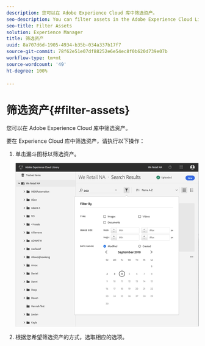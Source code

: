 ```yaml
---
description: 您可以在 Adobe Experience Cloud 库中筛选资产。
seo-description: You can filter assets in the Adobe Experience Cloud Library.
seo-title: Filter Assets
solution: Experience Manager
title: 筛选资产
uuid: 8a707d6d-1905-4934-b35b-034a337b17f7
source-git-commit: 78f62e51e07df88252e6e54ec8f0b620d739e07b
workflow-type: tm+mt
source-wordcount: '49'
ht-degree: 100%

---
```



# 筛选资产{#filter-assets}

您可以在 Adobe Experience Cloud 库中筛选资产。

要在 Experience Cloud 库中筛选资产，请执行以下操作：

1. 单击漏斗图标以筛选资产。

   ![](assets/library_filter_assets.png)

1. 根据您希望筛选资产的方式，选取相应的选项。

